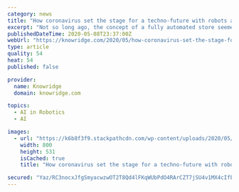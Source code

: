 ```yaml
---
category: news
title: "How coronavirus set the stage for a techno-future with robots and AI"
excerpt: "Not so long ago, the concept of a fully automated store seemed something of a curiosity. Now, in the midst of the COVID-19 pandemic, the idea of relying on computers and robotics, and checking out groceries by simply picking them off the shelf doesn’t seem so peculiar after all."
publishedDateTime: 2020-05-08T23:37:00Z
webUrl: "https://knowridge.com/2020/05/how-coronavirus-set-the-stage-for-a-techno-future-with-robots-and-ai/"
type: article
quality: 54
heat: 54
published: false

provider:
  name: Knowridge
  domain: knowridge.com

topics:
  - AI in Robotics
  - AI

images:
  - url: "https://k6b8f3f9.stackpathcdn.com/wp-content/uploads/2020/05/How-coronavirus-set-the-stage-for-a-techno-future-with-robots-and-AI.jpg"
    width: 800
    height: 531
    isCached: true
    title: "How coronavirus set the stage for a techno-future with robots and AI"

secured: "Yaz/RC3nocxJfgSmyacwzwOT2T8Qd4lFKqWUbPdO4RArCZT7jSU4v1MX4cIfbWBX1YxlyB3aOQDcMnC6m+QXR1wsR8WNjFAfK42L/xm1rDcWIdmFDrs3bdJWj6f6/1755908UvuXTWrPao6OfvLvlWOPbPUoYF7a/Wn7XdkbFPbsjZsPnBkFNcQJ29B4xmXNXxOCcBRD1kN53CnLZg53Cs+vE2Z61Ztwp8UBNU5dvCqWBZ/cZ30+86L3j5YvDpqk/0HVEmkCA/xmIBkeTAZX2wFJAAIWxIox+rTFkFhf9ksHMdwiEfeZB8T59J7pGVufZGKwrNpzgTB6eHPxbx6NHWJIF8i2QijPBLwQNsc43srmODe3JCBYGttwKaod3JGGB1gRPNYg9vDUj8JKkO1sl2g8qvcmEmE2U1jD1b0TVBvjE2xsjluH//NhbwrA324AI+DL2CW6HKI7FOXKI0IOnQAoyrPghZsHj/1dQLgXusk=;fLukdfv+bAHOHfPbyExuRQ=="
---
```



